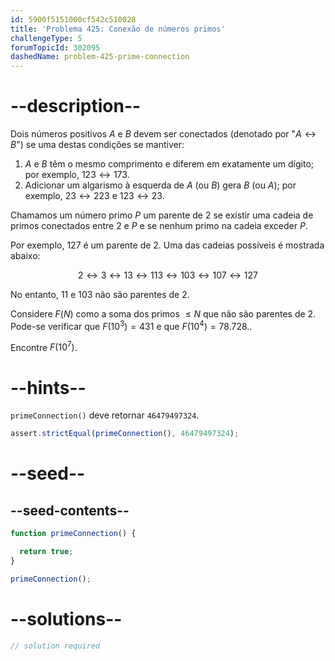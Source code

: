 ```yaml
---
id: 5900f5151000cf542c510028
title: 'Problema 425: Conexão de números primos'
challengeType: 5
forumTopicId: 302095
dashedName: problem-425-prime-connection
---
```


# --description--

Dois números positivos $A$ e $B$ devem ser conectados (denotado por "$A ↔ B$") se uma destas condições se mantiver:

1. $A$ e $B$ têm o mesmo comprimento e diferem em exatamente um dígito; por exemplo, $123 ↔ 173$.
2. Adicionar um algarismo à esquerda de $A$ (ou $B$) gera $B$ (ou $A$); por exemplo, $23 ↔ 223$ e $123 ↔ 23$.

Chamamos um número primo $P$ um parente de 2 se existir uma cadeia de primos conectados entre 2 e $P$ e se nenhum primo na cadeia exceder $P$.

Por exemplo, 127 é um parente de 2. Uma das cadeias possíveis é mostrada abaixo:

$$2 ↔ 3 ↔ 13 ↔ 113 ↔ 103 ↔ 107 ↔ 127$$

No entanto, 11 e 103 não são parentes de 2.

Considere $F(N)$ como a soma dos primos $≤ N$ que não são parentes de 2. Pode-se verificar que $F({10}^3) = 431$ e que $F({10}^4) = 78.728.$.

Encontre $F({10}^7)$.

# --hints--

`primeConnection()` deve retornar `46479497324`.

```js
assert.strictEqual(primeConnection(), 46479497324);
```

# --seed--

## --seed-contents--

```js
function primeConnection() {

  return true;
}

primeConnection();
```

# --solutions--

```js
// solution required
```
